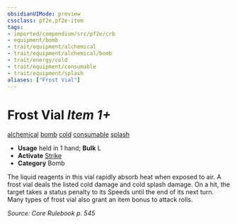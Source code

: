 ```yaml
---
obsidianUIMode: preview
cssclass: pf2e,pf2e-item
tags:
- imported/compendium/src/pf2e/crb
- equipment/bomb
- trait/equipment/alchemical
- trait/equipment/alchemical/bomb
- trait/energy/cold
- trait/equipment/consumable
- trait/equipment/splash
aliases: ["Frost Vial"]
---
```

# Frost Vial *Item 1+*  
[alchemical](alchemical.md)  [bomb](bomb.md)  [cold](cold.md)  [consumable](consumable.md)  [splash](splash.md)  

- **Usage** held in 1 hand; **Bulk** L
- **Activate** [Strike](strike.md)
- **Category** Bomb

The liquid reagents in this vial rapidly absorb heat when exposed to air. A frost vial deals the listed cold damage and cold splash damage. On a hit, the target takes a status penalty to its Speeds until the end of its next turn. Many types of frost vial also grant an item bonus to attack rolls.

*Source: Core Rulebook p. 545*